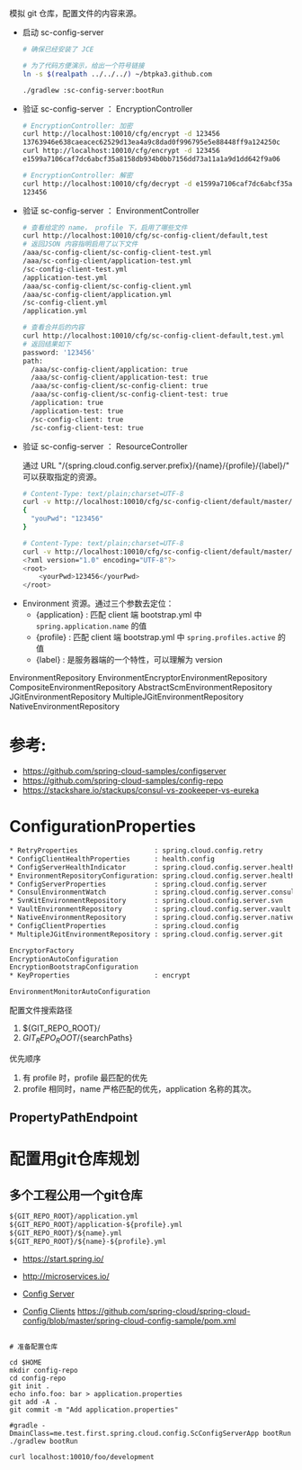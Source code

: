 模拟 git 仓库，配置文件的内容来源。


- 启动 sc-config-server

    ```bash
    # 确保已经安装了 JCE
    
    # 为了代码方便演示，给出一个符号链接
    ln -s $(realpath ../../../) ~/btpka3.github.com
    
    ./gradlew :sc-config-server:bootRun
    ```

- 验证 sc-config-server ： EncryptionController

    ```bash
    # EncryptionController: 加密
    curl http://localhost:10010/cfg/encrypt -d 123456
    13763946e638caeacec62529d13ea4a9c8dad0f996795e5e88448ff9a124250c
    curl http://localhost:10010/cfg/encrypt -d 123456
    e1599a7106caf7dc6abcf35a8158db934b0bb7156dd73a11a1a9d1dd642f9a06
    
    # EncryptionController: 解密
    curl http://localhost:10010/cfg/decrypt -d e1599a7106caf7dc6abcf35a8158db934b0bb7156dd73a11a1a9d1dd642f9a06
    123456
    ```
    

- 验证 sc-config-server ： EnvironmentController

    ```bash
    # 查看给定的 name， profile 下，启用了哪些文件
    curl http://localhost:10010/cfg/sc-config-client/default,test
    # 返回JSON 内容指明启用了以下文件
    /aaa/sc-config-client/sc-config-client-test.yml
    /aaa/sc-config-client/application-test.yml
    /sc-config-client-test.yml
    /application-test.yml
    /aaa/sc-config-client/sc-config-client.yml
    /aaa/sc-config-client/application.yml
    /sc-config-client.yml
    /application.yml
    
    # 查看合并后的内容
    curl http://localhost:10010/cfg/sc-config-client-default,test.yml
    # 返回结果如下
    password: '123456'
    path:
      /aaa/sc-config-client/application: true
      /aaa/sc-config-client/application-test: true
      /aaa/sc-config-client/sc-config-client: true
      /aaa/sc-config-client/sc-config-client-test: true
      /application: true
      /application-test: true
      /sc-config-client: true
      /sc-config-client-test: true
    ```

- 验证 sc-config-server ： ResourceController

    通过 URL "/{spring.cloud.config.server.prefix}/{name}/{profile}/{label}/" 可以获取指定的资源。
    
    ```bash
    # Content-Type: text/plain;charset=UTF-8
    curl -v http://localhost:10010/cfg/sc-config-client/default/master/a.json    
    {
      "youPwd": "123456"
    }
    
    # Content-Type: text/plain;charset=UTF-8
    curl -v http://localhost:10010/cfg/sc-config-client/default/master/a.xml     
    <?xml version="1.0" encoding="UTF-8"?>
    <root>
        <yourPwd>123456</yourPwd>
    </root>
    ```

* Environment 资源。通过三个参数去定位：
    * {application} : 匹配 client 端 bootstrap.yml 中 `spring.application.name` 的值
    * {profile} : 匹配 client 端 bootstrap.yml 中 `spring.profiles.active` 的值
    * {label} : 是服务器端的一个特性，可以理解为 version

EnvironmentRepository
    EnvironmentEncryptorEnvironmentRepository
    CompositeEnvironmentRepository
    AbstractScmEnvironmentRepository
        JGitEnvironmentRepository
            MultipleJGitEnvironmentRepository
    NativeEnvironmentRepository
    
# 参考: 

* https://github.com/spring-cloud-samples/configserver
* https://github.com/spring-cloud-samples/config-repo
* https://stackshare.io/stackups/consul-vs-zookeeper-vs-eureka

# ConfigurationProperties

```txt
* RetryProperties                   : spring.cloud.config.retry
* ConfigClientHealthProperties      : health.config
* ConfigServerHealthIndicator       : spring.cloud.config.server.health
* EnvironmentRepositoryConfiguration: spring.cloud.config.server.health.enabled
* ConfigServerProperties            : spring.cloud.config.server
* ConsulEnvironmentWatch            : spring.cloud.config.server.consul.watch
* SvnKitEnvironmentRepository       : spring.cloud.config.server.svn
* VaultEnvironmentRepository        : spring.cloud.config.server.vault
* NativeEnvironmentRepository       : spring.cloud.config.server.native
* ConfigClientProperties            : spring.cloud.config
* MultipleJGitEnvironmentRepository : spring.cloud.config.server.git

EncryptorFactory
EncryptionAutoConfiguration
EncryptionBootstrapConfiguration
* KeyProperties                     : encrypt

EnvironmentMonitorAutoConfiguration

```

 


配置文件搜索路径
1. ${GIT_REPO_ROOT}/
1. ${GIT_REPO_ROOT}/${searchPaths}


优先顺序
1. 有 profile 时，profile 最匹配的优先
1. profile 相同时，name 严格匹配的优先，application 名称的其次。



## PropertyPathEndpoint

# 配置用git仓库规划
## 多个工程公用一个git仓库

```txt
${GIT_REPO_ROOT}/application.yml
${GIT_REPO_ROOT}/application-${profile}.yml
${GIT_REPO_ROOT}/${name}.yml
${GIT_REPO_ROOT}/${name}-${profile}.yml
```




* https://start.spring.io/
* http://microservices.io/

* [Config Server](https://github.com/spring-cloud-samples/configserver)
* [Config Clients](https://github.com/spring-cloud-samples/customers-stores)
https://github.com/spring-cloud/spring-cloud-config/blob/master/spring-cloud-config-sample/pom.xml

```

# 准备配置仓库

cd $HOME
mkdir config-repo
cd config-repo
git init .
echo info.foo: bar > application.properties
git add -A .
git commit -m "Add application.properties"

#gradle -DmainClass=me.test.first.spring.cloud.config.ScConfigServerApp bootRun
./gradlew bootRun

curl localhost:10010/foo/development
```
 